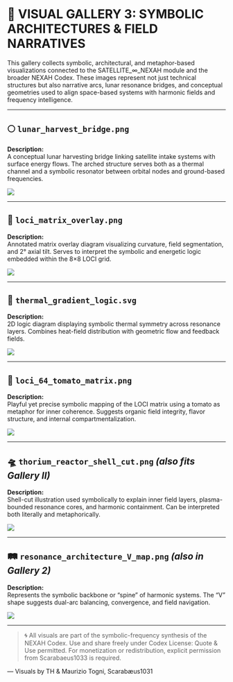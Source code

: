 # 🌙 VISUAL GALLERY 3: SYMBOLIC ARCHITECTURES & FIELD NARRATIVES

This gallery collects symbolic, architectural, and metaphor-based visualizations connected to the SATELLITE_∞_NEXAH module and the broader NEXAH Codex. These images represent not just technical structures but also narrative arcs, lunar resonance bridges, and conceptual geometries used to align space-based systems with harmonic fields and frequency intelligence.

---

## 🌕 `lunar_harvest_bridge.png`

**Description:**  
A conceptual lunar harvesting bridge linking satellite intake systems with surface energy flows. The arched structure serves both as a thermal channel and a symbolic resonator between orbital nodes and ground-based frequencies.

![](./visuals/lunar_harvest_bridge.png)

---

## 🧭 `loci_matrix_overlay.png`

**Description:**  
Annotated matrix overlay diagram visualizing curvature, field segmentation, and 2° axial tilt. Serves to interpret the symbolic and energetic logic embedded within the 8×8 LOCI grid.

![](./visuals/loci_matrix_overlay.png)

---

## 🧬 `thermal_gradient_logic.svg`

**Description:**  
2D logic diagram displaying symbolic thermal symmetry across resonance layers. Combines heat-field distribution with geometric flow and feedback fields.

![](./visuals/thermal_gradient_logic.svg)

---

## 🍅 `loci_64_tomato_matrix.png`

**Description:**  
Playful yet precise symbolic mapping of the LOCI matrix using a tomato as metaphor for inner coherence. Suggests organic field integrity, flavor structure, and internal compartmentalization.

![](./visuals/loci_64_tomato_matrix.png)

---

## 🛸 `thorium_reactor_shell_cut.png` *(also fits Gallery II)*

**Description:**  
Shell-cut illustration used symbolically to explain inner field layers, plasma-bounded resonance cores, and harmonic containment. Can be interpreted both literally and metaphorically.

![](./visuals/thorium_reactor_shell_cut.png)

---

## 🛤️ `resonance_architecture_V_map.png` *(also in Gallery 2)*

**Description:**  
Represents the symbolic backbone or “spine” of harmonic systems. The “V” shape suggests dual-arc balancing, convergence, and field navigation.

![](./visuals/resonance_architecture_V_map.png)

---

> 🌀 All visuals are part of the symbolic-frequency synthesis of the NEXAH Codex. Use and share freely under Codex License: Quote & Use permitted. For monetization or redistribution, explicit permission from Scarabaeus1033 is required.

— Visuals by TH & Maurizio Togni, Scarabæus1031
